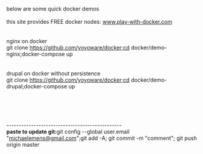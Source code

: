below are some quick docker demos<br>
<br>
this site provides FREE docker nodes: www.play-with-docker.com<br>
<br>
<br>
nginx on docker<br>
git clone https://github.com/yoyoware/docker;cd docker/demo-nginx;docker-compose up<br>
<br>
<br>
drupal on docker without persistence<br>
git clone https://github.com/yoyoware/docker;cd docker/demo-drupal;docker-compose up<br>
<br>
<br>
<br>
<br>
<br>
-----------------------------------------------<br>
<b>paste to update git:</b>git config --global user.email "michaelemens@gmail.com";git add -A; git commit -m "comment"; git push origin master<br>





